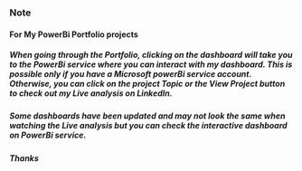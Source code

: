 ### Note
#### For My PowerBi Portfolio projects
##### When going through the Portfolio, clicking on the dashboard will take you to the PowerBi service where you can interact with my dashboard. This is possible only if you have a Microsoft powerBi service account. Otherwise, you can click on the project Topic or the View Project button to check out my Live analysis on LinkedIn.

##### Some dashboards have been updated and may not look the same when watching the Live analysis but you can check the interactive dashboard on PowerBi service.

##### Thanks
